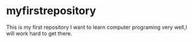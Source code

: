 # myfirstrepository
This is my first repository
I want to learn computer programing very well,I will work hard to get there.
